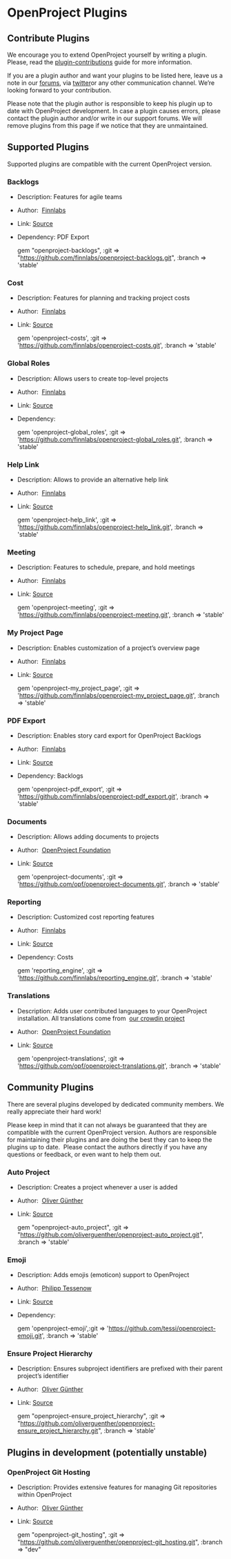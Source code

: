 # OpenProject Plugins

## Contribute Plugins

We encourage you to extend OpenProject yourself by writing a plugin. Please, read the [plugin-contributions](https://community.openproject.org/projects/openproject/wiki/Developing_Plugins) guide for more information.

If you are a plugin author and want your plugins to be listed here, leave us a note in our [forums](https://www.openproject.org/projects/openproject/boards), via [twitter](https://twitter.com/openproject)or any other communication channel. We’re looking forward to your contribution.

Please note that the plugin author is responsible to keep his plugin up to date with OpenProject development. In case a plugin causes errors, please contact the plugin author and/or write in our support forums. We will remove plugins from this page if we notice that they are unmaintained.

## Supported Plugins

Supported plugins are compatible with the current OpenProject version.

### Backlogs

- Description:&nbsp;Features for agile teams
- Author:&nbsp; [Finnlabs](http://www.finn.de/)
- Link: [Source](https://github.com/finnlabs/openproject-backlogs)
- Dependency:&nbsp;PDF Export

    gem "openproject-backlogs", :git => "https://github.com/finnlabs/openproject-backlogs.git", :branch => 'stable'

### Cost

- Description:&nbsp;Features for planning and tracking project costs
- Author:&nbsp; [Finnlabs](http://www.finn.de/)
- Link: [Source](https://github.com/finnlabs/openproject-costs)

    gem 'openproject-costs', :git => 'https://github.com/finnlabs/openproject-costs.git', :branch => 'stable'

### Global Roles

- Description:&nbsp;Allows users to create top-level projects
- Author:&nbsp; [Finnlabs](http://www.finn.de/)
- Link: [Source](https://github.com/finnlabs/openproject-global_roles)
- Dependency:

    gem 'openproject-global_roles', :git => 'https://github.com/finnlabs/openproject-global_roles.git', :branch => 'stable'

### Help Link

- Description:&nbsp;Allows to provide an alternative help link
- Author:&nbsp; [Finnlabs](http://www.finn.de/)
- Link: [Source](https://github.com/finnlabs/openproject-help_link)

    gem 'openproject-help_link', :git => 'https://github.com/finnlabs/openproject-help_link.git', :branch => 'stable'

### Meeting

- Description:&nbsp;Features to schedule, prepare, and hold meetings
- Author:&nbsp; [Finnlabs](http://www.finn.de/)
- Link: [Source](https://github.com/finnlabs/openproject-meeting)

    gem 'openproject-meeting', :git => 'https://github.com/finnlabs/openproject-meeting.git', :branch => 'stable'

### My Project Page

- Description:&nbsp;Enables customization of a project’s overview page
- Author:&nbsp; [Finnlabs](http://www.finn.de/)
- Link: [Source](https://github.com/finnlabs/openproject-my_project_page)

    gem 'openproject-my_project_page', :git => 'https://github.com/finnlabs/openproject-my_project_page.git', :branch => 'stable'

### PDF Export

- Description:&nbsp;Enables story card export for OpenProject Backlogs
- Author:&nbsp; [Finnlabs](http://www.finn.de/)
- Link: [Source](https://github.com/finnlabs/openproject-pdf_export)
- Dependency: Backlogs

    gem 'openproject-pdf_export', :git => 'https://github.com/finnlabs/openproject-pdf_export.git', :branch => 'stable'

### Documents

- Description:&nbsp;Allows adding documents to projects
- Author:&nbsp; [OpenProject Foundation](https://www.openproject.org/projects/openproject/wiki/OpenProject_Foundation)
- Link: [Source](https://github.com/opf/openproject-documents)

    gem 'openproject-documents', :git => 'https://github.com/opf/openproject-documents.git', :branch => 'stable'

### Reporting

- Description:&nbsp;Customized cost reporting features
- Author:&nbsp; [Finnlabs](http://www.finn.de/)
- Link: [Source](https://github.com/finnlabs/openproject-reporting)
- Dependency: Costs

    gem 'reporting_engine', :git => 'https://github.com/finnlabs/reporting_engine.git', :branch => 'stable'

### Translations

- Description:&nbsp;Adds user contributed languages to your OpenProject installation. All translations come from&nbsp; [our crowdin project](https://crowdin.net/project/openproject)
- Author:&nbsp; [OpenProject Foundation](https://www.openproject.org/projects/openproject/wiki/OpenProject_Foundation)
- Link: [Source](https://github.com/opf/openproject-translations)

    gem 'openproject-translations', :git => 'https://github.com/opf/openproject-translations.git', :branch => 'stable'

## Community Plugins

There are several plugins developed by dedicated community members. We really appreciate their hard work!

Please keep in mind that it can not always be guaranteed that they are compatible with the current OpenProject version. Authors are responsible for maintaining their plugins and are doing the best they can to keep the plugins up to date. &nbsp;Please contact the authors directly if you have any questions or feedback, or even want to help them out.

### Auto Project

- Description:&nbsp;Creates a project whenever a user is added
- Author:&nbsp; [Oliver Günther](https://github.com/oliverguenther)
- Link: [Source](https://github.com/oliverguenther/openproject-auto_project)

    gem "openproject-auto_project", :git => "https://github.com/oliverguenther/openproject-auto_project.git", :branch => 'stable'

### Emoji

- Description:&nbsp;Adds emojis (emoticon) support to OpenProject
- Author:&nbsp; [Philipp Tessenow](https://github.com/tessi)
- Link: [Source](https://github.com/tessi/openproject-emoji)
- Dependency:

    gem 'openproject-emoji',:git => 'https://github.com/tessi/openproject-emoji.git', :branch => 'stable'

### Ensure Project Hierarchy

- Description:&nbsp;Ensures subproject identifiers are prefixed with their parent project’s identifier
- Author:&nbsp; [Oliver Günther](https://github.com/oliverguenther)
- Link: [Source](https://github.com/oliverguenther/openproject-ensure_project_hierarchy)

    gem "openproject-ensure_project_hierarchy", :git => "https://github.com/oliverguenther/openproject-ensure_project_hierarchy.git", :branch => 'stable'

## Plugins in development (potentially unstable)

### OpenProject Git Hosting

- Description:&nbsp;Provides extensive features for managing Git repositories within OpenProject
- Author:&nbsp; [Oliver Günther](https://github.com/oliverguenther)
- Link: [Source](https://github.com/oliverguenther/openproject-revisions_git)

    gem "openproject-git_hosting", :git => "https://github.com/oliverguenther/openproject-git_hosting.git", :branch => "dev"

&nbsp;

&nbsp;


